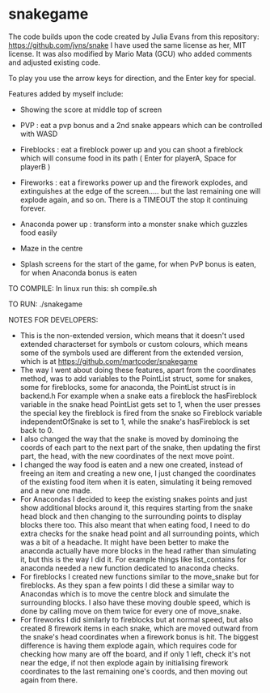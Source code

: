 # snakegame

The code builds upon the code created by Julia Evans from this repository: https://github.com/jvns/snake 
I have used the same license as her, MIT license. It was also modified by Mario Mata (GCU) who added comments and adjusted existing code. 

To play you use the arrow keys for direction, and the Enter key for special. 

Features added by myself include:

- Showing the score at middle top of screen

- PVP : eat a pvp bonus and a 2nd snake appears which can be controlled with WASD 

- Fireblocks : eat a fireblock power up and you can shoot a fireblock which will consume food in its path
  ( Enter for playerA, Space for playerB )

- Fireworks : eat a fireworks power up and the firework explodes, and extinguishes at the edge 
  of the screen..... but the last remaining one will explode again, and so on. There is a TIMEOUT
  the stop it continuing forever. 
  
- Anaconda power up : transform into a monster snake which guzzles food easily

- Maze in the centre

- Splash screens for the start of the game, for when PvP bonus is eaten, for when Anaconda bonus is eaten

TO COMPILE:
 In linux run this:
 sh compile.sh

TO RUN:
  ./snakegame

NOTES FOR DEVELOPERS:
- This is the non-extended version, which means that it doesn't used extended characterset for symbols or custom colours, which means some of the symbols used are different from the extended version, which is at https://github.com/martcoder/snakegame 
- The way I went about doing these features, apart from the coordinates method, was to add variables to the PointList struct, some for snakes, some for fireblocks, some for anaconda, the PointList struct is in backend.h
For example when a snake eats a fireblock the hasFireblock variable in the snake head PointList gets set to 1, when the user presses the special key the fireblock is fired from the snake so Fireblock variable independentOfSnake is set to 1, while the snake's hasFireblock is set back to 0. 
 - I also changed the way that the snake is moved by dominoing the coords of each part to the next part of the snake, then updating the first part, the head, with the new coordinates of the next move point. 
 - I changed the way food is eaten and a new one created, instead of freeing an item and creating a new one, I just changed the         coordinates of the existing food item when it is eaten, simulating it being removed and a new one made. 
 - For Anacondas I decided to keep the existing snakes points and just show additional blocks around it, this requires starting from the snake head block and then changing to the surrounding points to display blocks there too. This also meant that when eating food, I need to do extra checks for the snake head point and all surrounding points, which was a bit of a headache. It might have been better to make the anaconda actually have more blocks in the head rather than simulating it, but this is the way I did it. For example things like list_contains for anaconda needed a new function dedicated to anaconda checks. 
 - For fireblocks I created new functions similar to the move_snake but for fireblocks. As they span a few points I did these a similar way to Anacondas which is to move the centre block and simulate the surrounding blocks. I also have these moving double speed, which is done by calling move on them twice for every one of move_snake. 
 - For fireworks I did similarly to fireblocks but at normal speed, but also created 8 firework items in each snake, which 
   are moved outward from the snake's head coordinates when a firework bonus is hit. The biggest 
   difference is having them explode again, which requires code for checking how many are off the 
   board, and if only 1 left, check it's not near the edge, if not then explode again by initialising
   firework coordinates to the last remaining one's coords, and then moving out again from there.  
